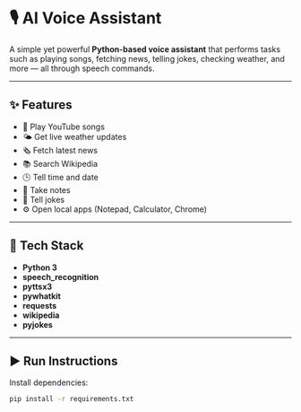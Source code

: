 # 🎙️ AI Voice Assistant

A simple yet powerful **Python-based voice assistant** that performs tasks such as playing songs, fetching news, telling jokes, checking weather, and more — all through speech commands.

---

## ✨ Features
- 🎵 Play YouTube songs
- 🌤️ Get live weather updates
- 🗞️ Fetch latest news
- 📚 Search Wikipedia
- 🕒 Tell time and date
- 🧠 Take notes
- 💬 Tell jokes
- ⚙️ Open local apps (Notepad, Calculator, Chrome)

---

## 🧠 Tech Stack
- **Python 3**
- **speech_recognition**
- **pyttsx3**
- **pywhatkit**
- **requests**
- **wikipedia**
- **pyjokes**

---

## ▶️ Run Instructions
Install dependencies:
```bash
pip install -r requirements.txt
